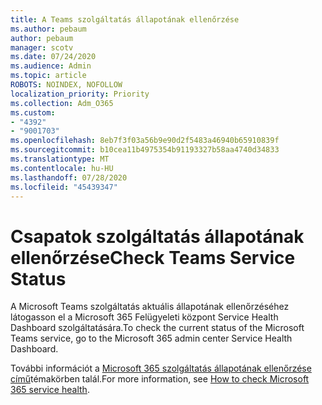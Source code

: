 ```yaml
---
title: A Teams szolgáltatás állapotának ellenőrzése
ms.author: pebaum
author: pebaum
manager: scotv
ms.date: 07/24/2020
ms.audience: Admin
ms.topic: article
ROBOTS: NOINDEX, NOFOLLOW
localization_priority: Priority
ms.collection: Adm_O365
ms.custom:
- "4392"
- "9001703"
ms.openlocfilehash: 8eb7f3f03a56b9e90d2f5483a46940b65910839f
ms.sourcegitcommit: b10cea11b4975354b91193327b58aa4740d34833
ms.translationtype: MT
ms.contentlocale: hu-HU
ms.lasthandoff: 07/28/2020
ms.locfileid: "45439347"
---
```

# <a name="check-teams-service-status"></a><span data-ttu-id="eb67d-102">Csapatok szolgáltatás állapotának ellenőrzése</span><span class="sxs-lookup"><span data-stu-id="eb67d-102">Check Teams Service Status</span></span>

<span data-ttu-id="eb67d-103">A Microsoft Teams szolgáltatás aktuális állapotának ellenőrzéséhez látogasson el a Microsoft 365 Felügyeleti központ Service Health Dashboard szolgáltatására.</span><span class="sxs-lookup"><span data-stu-id="eb67d-103">To check the current status of the Microsoft Teams service, go to the Microsoft 365 admin center Service Health Dashboard.</span></span>

<span data-ttu-id="eb67d-104">További információt a [Microsoft 365 szolgáltatás állapotának ellenőrzése című](https://docs.microsoft.com/office365/enterprise/view-service-health)témakörben talál.</span><span class="sxs-lookup"><span data-stu-id="eb67d-104">For more information, see [How to check Microsoft 365 service health](https://docs.microsoft.com/office365/enterprise/view-service-health).</span></span>
